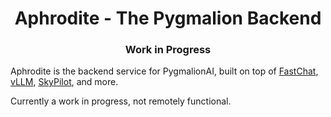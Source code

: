 <h1 align="center">
Aphrodite - The Pygmalion Backend
</h1>
<h3 align="center">
Work in Progress
</h3>

Aphrodite is the backend service for PygmalionAI, built on top of [FastChat](https://github.com/lm-sys/FastChat), [vLLM](https://github.com/vllm-project/vllm), [SkyPilot](https://github.com/skypilot-org/skypilot), and more.

Currently a work in progress, not remotely functional.